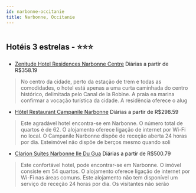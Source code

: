 ```yaml
---
id: narbonne-occitanie
title: Narbonne, Occitanie
---
```


<center><img src="http://photos.hotelbeds.com/giata/19/191136/191136a_hb_a_001.jpg" alt="" /></center>


## Hotéis 3 estrelas - ⭐️⭐️⭐️

-    [Zenitude Hotel Residences Narbonne Centre](https://www.hurb.com/hoteis/narbonne/zenitude-hotel-residences-narbonne-centre-JNP-JP267428?cmp=18055) Diárias a partir de R$358.19
   > No centro da cidade, perto da estação de trem e todas as comodidades, o hotel está apenas a uma curta caminhada do centro histórico, delimitada pelo Canal de la Robine. A praia ea marina confirmar a vocação turística da cidade. A residência oferece o alug
-    [Hôtel Restaurant Campanile Narbonne](https://www.hurb.com/hoteis/narbonne/hotel-restaurant-campanile-narbonne-JNP-JP080373?cmp=18055) Diárias a partir de R$298.59
   > Este agradável hotel encontra-se em Narbonne. O número total de quartos é de 62. O alojamento oferece ligação de internet por Wi-Fi no local. O Campanile Narbonne dispõe de receção aberta 24 horas por dia. Esteimóvel não dispõe de berços mesmo quando soli
-    [Clarion Suites Narbonne Ile Du Gua](https://www.hurb.com/hoteis/narbonne/clarion-suites-narbonne-ile-du-gua-JNP-JP080374?cmp=18055) Diárias a partir de R$500.79
   > Este confortável hotel, pode encontrar-se em Narbonne. O imóvel consiste em 54 quartos. O alojamento oferece ligação de internet por Wi-Fi nas áreas comuns. Este alojamento não tem disponível um serviço de receção 24 horas por dia. Os visitantes não serão
